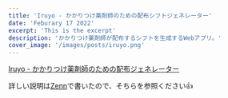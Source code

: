 ```yaml
---
title: 'Iruyo - かかりつけ薬剤師のための配布シフトジェネレーター'
date: 'Feburary 17 2022'
excerpt: 'This is the excerpt'
description: 'かかりつけ薬剤師が配布するシフトを生成するWebアプリ。'
cover_image: '/images/posts/iruyo.png'
---
```


[Iruyo - かかりつけ薬剤師のための配布ジェネレーター](https://iruyo-tailwind-flutterweb.pages.dev/)  

詳しい説明は[Zenn](https://zenn.dev/hagakun_dev/articles/ad8f4fd7f8516b)で書いたので、そちらを参照ください👍